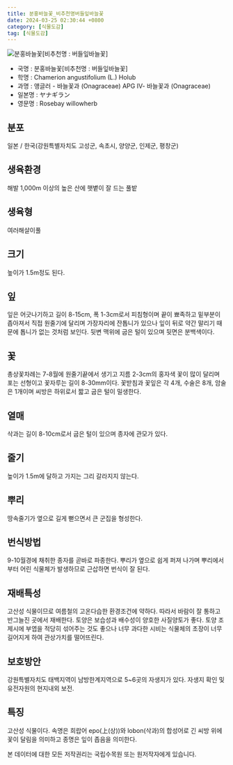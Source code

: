 ```yaml
---
title: 분홍바늘꽃_비추천명버들잎바늘꽃
date: 2024-03-25 02:30:44 +0800
category: [식물도감]
tag: [식물도감]
---
```




![분홍바늘꽃[비추천명 : 버들잎바늘꽃]](/fileUpload/plants/basic/Onagraceae/Epilobium/13828/1_th2.JPG)
- 국명 : 분홍바늘꽃[비추천명 : 버들잎바늘꽃]
- 학명 : Chamerion angustifolium (L.) Holub
- 과명 : 앵글러 - 바늘꽃과 (Onagraceae) APG Ⅳ- 바늘꽃과 (Onagraceae)
- 일본명 : ヤナギラン
- 영문명 : Rosebay willowherb


## 분포
일본 / 한국(강원특별자치도 고성군, 속초시, 양양군, 인제군, 평창군) 
## 생육환경
해발 1,000m 이상의 높은 산에 햇볕이 잘 드는 풀밭
## 생육형
여러해살이풀 
## 크기
높이가 1.5m정도 된다.
## 잎
잎은 어긋나기하고 길이 8-15cm, 폭 1-3cm로서 피침형이며 끝이 뾰족하고 밑부분이 좁아져서 직접 원줄기에 달리며 가장자리에 잔톱니가 있으나 잎이 뒤로 약간 말리기 때문에 톱니가 없는 것처럼 보인다. 뒷변 맥위에 굽은 털이 있으며 뒷면은 분백색이다.
## 꽃
총상꽃차례는 7-8월에 원줄기끝에서 생기고 지름 2-3cm의 홍자색 꽃이 많이 달리며 포는 선형이고 꽃자루는 길이 8-30mm이다. 꽃받침과 꽃잎은 각 4개, 수술은 8개, 암술은 1개이며 씨방은 하위로서 짧고 굽은 털이 밀생한다.
## 열매
삭과는 길이 8-10cm로서 굽은 털이 있으며 종자에 관모가 있다.
## 줄기
높이가 1.5m에 달하고 가지는 그리 갈라지지 않는다.
## 뿌리
땅속줄기가 옆으로 길게 뻗으면서 큰 군집을 형성한다.
## 번식방법
9-10월경에 채취한 종자를 곧바로 파종한다. 뿌리가 옆으로 쉽게 퍼져 나가며 뿌리에서부터 어린 식물체가 발생하므로 근삽하면 번식이 잘 된다.
## 재배특성
고산성 식물이므로 여름철의 고온다습한 환경조건에 약하다. 따라서 바람이 잘 통하고 반그늘진 곳에서 재배한다. 토양은 보습성과 배수성이 양호한 사질양토가 좋다. 토양 조제시에 부엽을 적당히 섞어주는 것도 좋으나 너무 과다한 시비는 식물체의 초장이 너무 길어지게 하여 관상가치를 떨어뜨린다.
## 보호방안
강원특별자치도 태백지역이 남방한계지역으로 5~6곳의 자생지가 있다. 자생지 확인 및 유전자원의 현지내외 보전.
## 특징
고산성 식물이다. 속명은 희랍어 epo(上(상))와 lobon(삭과)의 합성어로 긴 씨방 위에 꽃이 달림을 의미하고 종명은 잎이 좁음을 의미한다.






본 데이터에 대한 모든 저작권리는 국립수목원 또는 원저작자에게 있습니다.
